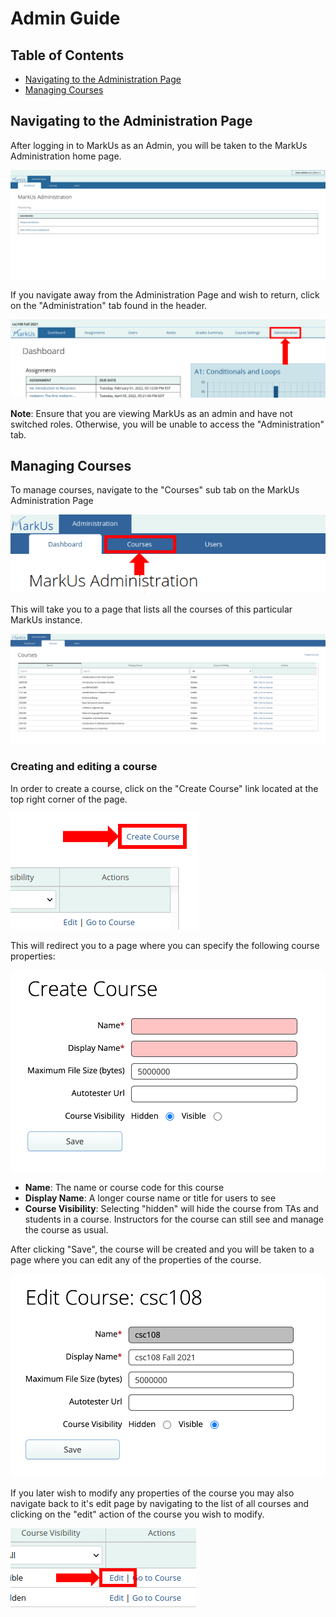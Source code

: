 # Admin Guide

## Table of Contents

- [Navigating to the Administration Page](#navigating-to-the-administration-page)
- [Managing Courses](#managing-courses)

## Navigating to the Administration Page

After logging in to MarkUs as an Admin, you will be taken to the MarkUs Administration home page. 

![Markus Admin Dashboard](images/markus-admin-dashboard.png)

If you navigate away from the Administration Page and wish to return, click on the "Administration" tab found in the header. 

![Markus Admin Tab](images/markus-admin-tab.png)

**Note**: Ensure that you are viewing MarkUs as an admin and have not switched roles. Otherwise, you will be unable to access the "Administration" tab.

## Managing Courses

To manage courses, navigate to the "Courses" sub tab on the MarkUs Administration Page

![Markus Course Tab](images/markus-admin-course-tab.png)

This will take you to a page that lists all the courses of this particular MarkUs instance.

![Markus Course List](images/markus-admin-course-list.png)

### Creating and editing a course

In order to create a course, click on the "Create Course" link located at the top right corner of the page.

![Markus Course New Link](images/markus-admin-course-new-link.png)

This will redirect you to a page where you can specify the following course properties:

![Markus Course New Page](images/markus-admin-course-new.png)

- **Name**: The name or course code for this course
- **Display Name**: A longer course name or title for users to see
- **Course Visibility**: Selecting "hidden" will hide the course from TAs and students in a course. Instructors for the course can still see and manage the course as usual.

After clicking "Save", the course will be created and you will be taken to a page where you can edit any of the properties of the course.

![Markus Course Edit Page](images/markus-admin-course-edit.png)

If you later wish to modify any properties of the course you may also navigate back to it's edit page by navigating to the list of all courses and clicking on the "edit" action of the course you wish to modify.

![Markus Course Edit Link](images/markus-admin-course-edit-link.png)